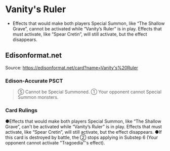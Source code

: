 # Vanity's Ruler

*   Effects that would make both players Special Summon, like “The Shallow Grave”, cannot be activated while “Vanity’s Ruler” is in play. Effects that must activate, like “Spear Cretin”, will still activate, but the effect disappears.

## Edisonformat.net

Source: https://edisonformat.net/card?name=Vanity's%20Ruler

### Edison-Accurate PSCT

> Ⓢ Cannot be Special Summoned.
> ① Your opponent cannot Special Summon monsters.

### Card Rulings

●Effects that would make both players Special Summon, like “The Shallow Grave”, can't be activated while “Vanity’s Ruler” is in play. Effects that must activate, like “Spear Cretin”, will still activate, but the effect disappears.
●If this card is destroyed by battle, the ② stops applying in Substep 6 (Your opponent cannot activate "Tragoedia"'s effect).
            